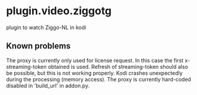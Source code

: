 # plugin.video.ziggotg
plugin to watch Ziggo-NL in kodi

## Known problems
The proxy is currently only used for license request. In this case the first x-streaming-token 
obtained is used. Refresh of streaming-token should also be possible, but this is not 
working properly. Kodi crashes unexpectedly during the processing (memory access).
The proxy is currently hard-coded disabled in 'build_url' in addon.py.

